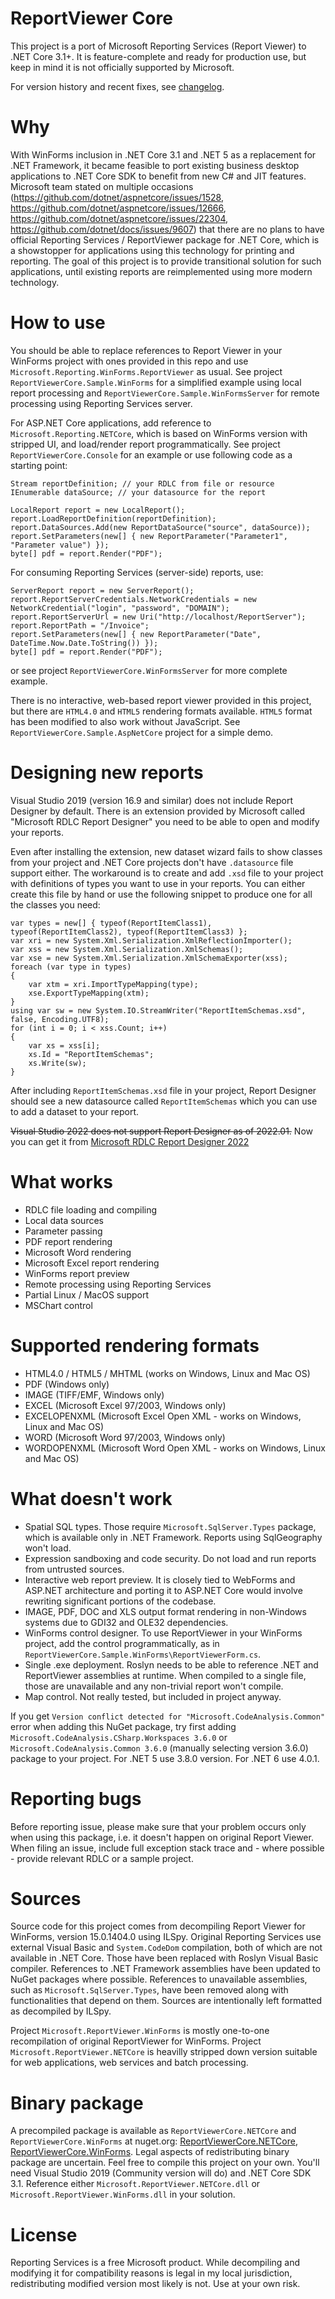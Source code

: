 # ReportViewer Core
This project is a port of Microsoft Reporting Services (Report Viewer) to .NET Core 3.1+. It is feature-complete and ready for production use, but keep in mind it is not officially supported by Microsoft.

For version history and recent fixes, see [changelog](CHANGELOG.md).

# Why
With WinForms inclusion in .NET Core 3.1 and .NET 5 as a replacement for .NET Framework, it became feasible to port existing business desktop applications to .NET Core SDK to benefit from new C# and JIT features. Microsoft team stated on multiple occasions (https://github.com/dotnet/aspnetcore/issues/1528, https://github.com/dotnet/aspnetcore/issues/12666, https://github.com/dotnet/aspnetcore/issues/22304, https://github.com/dotnet/docs/issues/9607) that there are no plans to have official Reporting Services / ReportViewer package for .NET Core, which is a showstopper for applications using this technology for printing and reporting. The goal of this project is to provide transitional solution for such applications, until existing reports are reimplemented using more modern technology.

# How to use
You should be able to replace references to Report Viewer in your WinForms project with ones provided in this repo and use `Microsoft.Reporting.WinForms.ReportViewer` as usual. See project `ReportViewerCore.Sample.WinForms` for a simplified example using local report processing and `ReportViewerCore.Sample.WinFormsServer` for remote processing using Reporting Services server.

For ASP.NET Core applications, add reference to `Microsoft.Reporting.NETCore`, which is based on WinForms version with stripped UI, and load/render report programmatically. See project `ReportViewerCore.Console` for an example or use following code as a starting point:

    Stream reportDefinition; // your RDLC from file or resource
    IEnumerable dataSource; // your datasource for the report
    
    LocalReport report = new LocalReport();
    report.LoadReportDefinition(reportDefinition);
    report.DataSources.Add(new ReportDataSource("source", dataSource));
    report.SetParameters(new[] { new ReportParameter("Parameter1", "Parameter value") });
    byte[] pdf = report.Render("PDF");

For consuming Reporting Services (server-side) reports, use:

    ServerReport report = new ServerReport();
    report.ReportServerCredentials.NetworkCredentials = new NetworkCredential("login", "password", "DOMAIN");
    report.ReportServerUrl = new Uri("http://localhost/ReportServer");
    report.ReportPath = "/Invoice";
    report.SetParameters(new[] { new ReportParameter("Date", DateTime.Now.Date.ToString()) });
    byte[] pdf = report.Render("PDF");

or see project `ReportViewerCore.WinFormsServer` for more complete example.

There is no interactive, web-based report viewer provided in this project, but there are `HTML4.0` and `HTML5` rendering formats available. `HTML5` format has been modified to also work without JavaScript. See `ReportViewerCore.Sample.AspNetCore` project for a simple demo.

# Designing new reports

Visual Studio 2019 (version 16.9 and similar) does not include Report Designer by default. There is an extension provided by Microsoft called "Microsoft RDLC Report Designer" you need to be able to open and modify your reports.

Even after installing the extension, new dataset wizard fails to show classes from your project and .NET Core projects don't have `.datasource` file support either. The workaround is to create and add `.xsd` file to your project with definitions of types you want to use in your reports. You can either create this file by hand or use the following snippet to produce one for all the classes you need:

    var types = new[] { typeof(ReportItemClass1), typeof(ReportItemClass2), typeof(ReportItemClass3) };
    var xri = new System.Xml.Serialization.XmlReflectionImporter();
    var xss = new System.Xml.Serialization.XmlSchemas();
    var xse = new System.Xml.Serialization.XmlSchemaExporter(xss);
    foreach (var type in types)
    {
        var xtm = xri.ImportTypeMapping(type);
        xse.ExportTypeMapping(xtm);
    }
    using var sw = new System.IO.StreamWriter("ReportItemSchemas.xsd", false, Encoding.UTF8);
    for (int i = 0; i < xss.Count; i++)
    {
        var xs = xss[i];
        xs.Id = "ReportItemSchemas";
        xs.Write(sw);
    }

After including `ReportItemSchemas.xsd` file in your project, Report Designer should see a new datasource called `ReportItemSchemas` which you can use to add a dataset to your report.

~~Visual Studio 2022 does not support Report Designer as of 2022.01.~~
Now you can get it from [Microsoft RDLC Report Designer 2022](https://marketplace.visualstudio.com/items?itemName=ProBITools.MicrosoftRdlcReportDesignerforVisualStudio2022)

# What works
 * RDLC file loading and compiling
 * Local data sources
 * Parameter passing
 * PDF report rendering
 * Microsoft Word rendering
 * Microsoft Excel report rendering
 * WinForms report preview
 * Remote processing using Reporting Services
 * Partial Linux / MacOS support
 * MSChart control

# Supported rendering formats
 * HTML4.0 / HTML5 / MHTML (works on Windows, Linux and Mac OS)
 * PDF (Windows only)
 * IMAGE (TIFF/EMF, Windows only)
 * EXCEL (Microsoft Excel 97/2003, Windows only)
 * EXCELOPENXML (Microsoft Excel Open XML - works on Windows, Linux and Mac OS)
 * WORD (Microsoft Word 97/2003, Windows only)
 * WORDOPENXML (Microsoft Word Open XML - works on Windows, Linux and Mac OS)

# What doesn't work
 * Spatial SQL types. Those require `Microsoft.SqlServer.Types` package, which is available only in .NET Framework. Reports using SqlGeography won't load.
 * Expression sandboxing and code security. Do not load and run reports from untrusted sources.
 * Interactive web report preview. It is closely tied to WebForms and ASP.NET architecture and porting it to ASP.NET Core would involve rewriting significant portions of the codebase.
 * IMAGE, PDF, DOC and XLS output format rendering in non-Windows systems due to GDI32 and OLE32 dependencies.
 * WinForms control designer. To use ReportViewer in your WinForms project, add the control programmatically, as in `ReportViewerCore.Sample.WinForms\ReportViewerForm.cs`.
 * Single .exe deployment. Roslyn needs to be able to reference .NET and ReportViewer assemblies at runtime. When compiled to a single file, those are unavailable and any non-trivial report won't compile.
 * Map control. Not really tested, but included in project anyway.

If you get `Version conflict detected for "Microsoft.CodeAnalysis.Common"` error when adding this NuGet package, try first adding `Microsoft.CodeAnalysis.CSharp.Workspaces 3.6.0` or `Microsoft.CodeAnalysis.Common 3.6.0` (manually selecting version 3.6.0) package to your project. For .NET 5 use 3.8.0 version. For .NET 6 use 4.0.1.

# Reporting bugs

Before reporting issue, please make sure that your problem occurs only when using this package, i.e. it doesn't happen on original Report Viewer. When filing an issue, include full exception stack trace and - where possible - provide relevant RDLC or a sample project.

# Sources
Source code for this project comes from decompiling Report Viewer for WinForms, version 15.0.1404.0 using ILSpy. Original Reporting Services use external Visual Basic and `System.CodeDom` compilation, both of which are not available in .NET Core. Those have been replaced with Roslyn Visual Basic compiler. References to .NET Framework assemblies have been updated to NuGet packages where possible. References to unavailable assemblies, such as `Microsoft.SqlServer.Types`, have been removed along with functionalities that depend on them. Sources are intentionally left formatted as decompiled by ILSpy.

Project `Microsoft.ReportViewer.WinForms` is mostly one-to-one recompilation of original ReportViewer for WinForms. Project `Microsoft.ReportViewer.NETCore` is heavilly stripped down version suitable for web applications, web services and batch processing.

# Binary package
A precompiled package is available as `ReportViewerCore.NETCore` and `ReportViewerCore.WinForms` at nuget.org: [ReportViewerCore.NETCore](https://www.nuget.org/packages/ReportViewerCore.NETCore/), [ReportViewerCore.WinForms](https://www.nuget.org/packages/ReportViewerCore.WinForms/). Legal aspects of redistributing binary package are uncertain. Feel free to compile this project on your own. You'll need Visual Studio 2019 (Community version will do) and .NET Core SDK 3.1. Reference either `Microsoft.ReportViewer.NETCore.dll` or `Microsoft.ReportViewer.WinForms.dll` in your solution.

# License
Reporting Services is a free Microsoft product. While decompiling and modifying it for compatibility reasons is legal in my local jurisdiction, redistributing modified version most likely is not. Use at your own risk.
